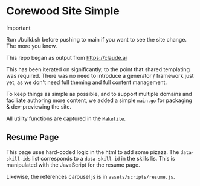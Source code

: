 # Corewood Site Simple

> [!IMPORTANT]
> Run ./build.sh before pushing to main if you want to see the site change.
> The more you know.

This repo began as output from https://claude.ai

This has been iterated on significantly, to the point that shared templating was required. There was no need to introduce a generator / framework just yet, as we don't need full theming and full content management. 

To keep things as simple as possible, and to support multiple domains and faciliate authoring more content, we added a simple `main.go` for packaging & dev-previewing the site.

All utility functions are captured in the [`Makefile`](./Makefile).

## Resume Page

This page uses hard-coded logic in the html to add some pizazz. The `data-skill-ids` list corresponds to a `data-skill-id` in the skills lis. This is manipulated with the JavaScript for the resume page.

Likewise, the references carousel js is in `assets/scripts/resume.js`.

